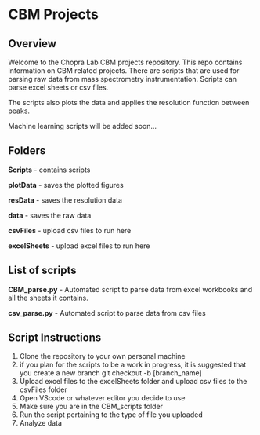 # CBM Projects

## Overview

Welcome to the Chopra Lab CBM projects repository. This repo contains information on CBM related projects. There are scripts that are used for parsing raw data from mass spectrometry instrumentation. Scripts can parse excel sheets or csv files. 

The scripts also plots the data and applies the resolution function between peaks. 

Machine learning scripts will be added soon...

## Folders

**Scripts**  - contains scripts

**plotData** - saves the plotted figures

**resData** - saves the resolution data

**data** - saves the raw data 

**csvFiles** - upload csv files to run here

**excelSheets** - upload excel files to run here


## List of scripts
**CBM_parse.py**  - Automated script to parse data from excel workbooks and all the sheets it contains. 

**csv_parse.py** - Automated script to parse data from csv files

## Script Instructions

1. Clone the repository to your own personal machine
2. if you plan for the scripts to be a work in progress, it is suggested that you create a new branch
git checkout -b [branch_name]
3. Upload excel files to the excelSheets folder and upload csv files to the csvFiles folder 
4. Open VScode or whatever editor you decide to use
5. Make sure you are in the CBM_scripts folder
6. Run the script pertaining to the type of file you uploaded
7. Analyze data
